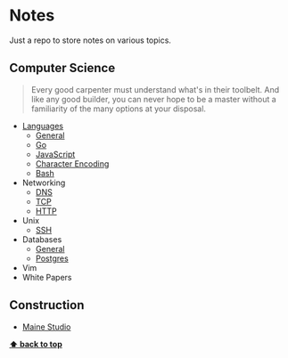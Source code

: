 # Notes

Just a repo to store notes on various topics.

## Computer Science

> Every good carpenter must understand what's in their toolbelt.  And like any
> good builder, you can never hope to be a master without a familiarity of the many
> options at your disposal.

* [Languages](./languages/general.md)
    + [General](./languages/general.md)
    + [Go](./languages/go/general.md)
    + [JavaScript](./languages/javascript/node.md)
    + [Character Encoding](./languages/character-encoding.md)
    + [Bash](./languages/bash.md)
* Networking
    + [DNS](./networking/dns.md)
    + [TCP](./networking/tcp.md)
    + [HTTP](./networking/http.md)
* Unix
    + [SSH](./unix/ssh.md)
* Databases
    + [General](./databases/general.md)
    + [Postgres](./databases/postgresql.md)
* Vim
* White Papers

## Construction

* [Maine Studio](./construction/maine.md)


**[⬆️ back to top](#programming)**
